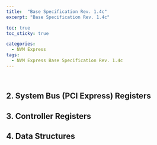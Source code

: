 ```yaml
---
title:  "Base Specification Rev. 1.4c"
excerpt: "Base Specification Rev. 1.4c"

toc: true
toc_sticky: true

categories:
  - NVM Express
tags:
  - NVM Express Base Specification Rev. 1.4c
---
```


<br>

## 2. System Bus (PCI Express) Registers





## 3. Controller Registers 





## 4. Data Structures 



